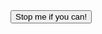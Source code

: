 <!DOCTYPE html>
<html lang="en">
<head>
    <meta charset="UTF-8">
    <title>Title</title>
    <script src="Javascript.js"></script>
</head>
<body>
<button type="button" onclick="alert('Master like');">Stop me if you can!</button>


</body>
</html>